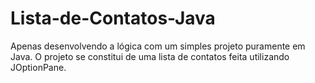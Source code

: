 # Lista-de-Contatos-Java
Apenas desenvolvendo a lógica com um simples projeto puramente em Java. O projeto se constitui de uma lista de contatos feita utilizando JOptionPane. 

